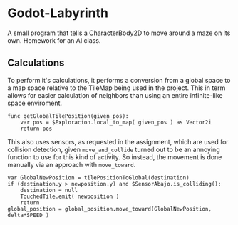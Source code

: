 # Godot-Labyrinth
A small program that tells a CharacterBody2D to move around a maze on its own. 
Homework for an AI class.

## Calculations

To perform it's calculations, it performs a conversion from a global space to a map space relative to the TileMap being used in the project. This in term allows for easier calculation of neighbors than using an entire infinite-like space enviroment.

```gdscript
func getGlobalTilePosition(given_pos):
	var pos = $Exploracion.local_to_map( given_pos ) as Vector2i
	return pos
```

This also uses sensors, as requested in the assignment, which are used for collision detection, given `move_and_collide` turned out to be an annoying function to use for this kind of activity. So instead, the movement is done manually via an approach with `move_toward`.

```gdscript
var GlobalNewPosition = tilePositionToGlobal(destination)
if (destination.y > newposition.y) and $SensorAbajo.is_colliding():
    destination = null
    TouchedTile.emit( newposition )
    return
global_position = global_position.move_toward(GlobalNewPosition, delta*SPEED )
```